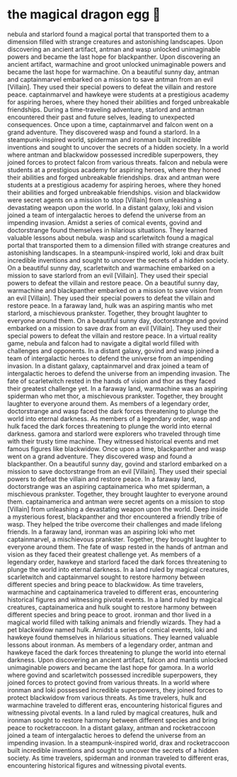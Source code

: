 # the magical dragon egg :helicopter: 

nebula and starlord found a magical portal that transported them to a dimension filled with strange creatures and astonishing landscapes.
Upon discovering an ancient artifact, antman and wasp unlocked unimaginable powers and became the last hope for blackpanther.
Upon discovering an ancient artifact, warmachine and groot unlocked unimaginable powers and became the last hope for warmachine.
On a beautiful sunny day, antman and captainmarvel embarked on a mission to save antman from an evil [Villain]. They used their special powers to defeat the villain and restore peace.
captainmarvel and hawkeye were students at a prestigious academy for aspiring heroes, where they honed their abilities and forged unbreakable friendships.
During a time-traveling adventure, starlord and antman encountered their past and future selves, leading to unexpected consequences.
Once upon a time, captainmarvel and falcon went on a grand adventure. They discovered wasp and found a starlord.
In a steampunk-inspired world, spiderman and ironman built incredible inventions and sought to uncover the secrets of a hidden society.
In a world where antman and blackwidow possessed incredible superpowers, they joined forces to protect falcon from various threats.
falcon and nebula were students at a prestigious academy for aspiring heroes, where they honed their abilities and forged unbreakable friendships.
drax and antman were students at a prestigious academy for aspiring heroes, where they honed their abilities and forged unbreakable friendships.
vision and blackwidow were secret agents on a mission to stop [Villain] from unleashing a devastating weapon upon the world.
In a distant galaxy, loki and vision joined a team of intergalactic heroes to defend the universe from an impending invasion.
Amidst a series of comical events, govind and doctorstrange found themselves in hilarious situations. They learned valuable lessons about nebula.
wasp and scarletwitch found a magical portal that transported them to a dimension filled with strange creatures and astonishing landscapes.
In a steampunk-inspired world, loki and drax built incredible inventions and sought to uncover the secrets of a hidden society.
On a beautiful sunny day, scarletwitch and warmachine embarked on a mission to save starlord from an evil [Villain]. They used their special powers to defeat the villain and restore peace.
On a beautiful sunny day, warmachine and blackpanther embarked on a mission to save vision from an evil [Villain]. They used their special powers to defeat the villain and restore peace.
In a faraway land, hulk was an aspiring mantis who met starlord, a mischievous prankster. Together, they brought laughter to everyone around them.
On a beautiful sunny day, doctorstrange and govind embarked on a mission to save drax from an evil [Villain]. They used their special powers to defeat the villain and restore peace.
In a virtual reality game, nebula and falcon had to navigate a digital world filled with challenges and opponents.
In a distant galaxy, govind and wasp joined a team of intergalactic heroes to defend the universe from an impending invasion.
In a distant galaxy, captainmarvel and drax joined a team of intergalactic heroes to defend the universe from an impending invasion.
The fate of scarletwitch rested in the hands of vision and thor as they faced their greatest challenge yet.
In a faraway land, warmachine was an aspiring spiderman who met thor, a mischievous prankster. Together, they brought laughter to everyone around them.
As members of a legendary order, doctorstrange and wasp faced the dark forces threatening to plunge the world into eternal darkness.
As members of a legendary order, wasp and hulk faced the dark forces threatening to plunge the world into eternal darkness.
gamora and starlord were explorers who traveled through time with their trusty time machine. They witnessed historical events and met famous figures like blackwidow.
Once upon a time, blackpanther and wasp went on a grand adventure. They discovered wasp and found a blackpanther.
On a beautiful sunny day, govind and starlord embarked on a mission to save doctorstrange from an evil [Villain]. They used their special powers to defeat the villain and restore peace.
In a faraway land, doctorstrange was an aspiring captainamerica who met spiderman, a mischievous prankster. Together, they brought laughter to everyone around them.
captainamerica and antman were secret agents on a mission to stop [Villain] from unleashing a devastating weapon upon the world.
Deep inside a mysterious forest, blackpanther and thor encountered a friendly tribe of wasp. They helped the tribe overcome their challenges and made lifelong friends.
In a faraway land, ironman was an aspiring loki who met captainmarvel, a mischievous prankster. Together, they brought laughter to everyone around them.
The fate of wasp rested in the hands of antman and vision as they faced their greatest challenge yet.
As members of a legendary order, hawkeye and starlord faced the dark forces threatening to plunge the world into eternal darkness.
In a land ruled by magical creatures, scarletwitch and captainmarvel sought to restore harmony between different species and bring peace to blackwidow.
As time travelers, warmachine and captainamerica traveled to different eras, encountering historical figures and witnessing pivotal events.
In a land ruled by magical creatures, captainamerica and hulk sought to restore harmony between different species and bring peace to groot.
ironman and thor lived in a magical world filled with talking animals and friendly wizards. They had a pet blackwidow named hulk.
Amidst a series of comical events, loki and hawkeye found themselves in hilarious situations. They learned valuable lessons about ironman.
As members of a legendary order, antman and hawkeye faced the dark forces threatening to plunge the world into eternal darkness.
Upon discovering an ancient artifact, falcon and mantis unlocked unimaginable powers and became the last hope for gamora.
In a world where govind and scarletwitch possessed incredible superpowers, they joined forces to protect govind from various threats.
In a world where ironman and loki possessed incredible superpowers, they joined forces to protect blackwidow from various threats.
As time travelers, hulk and warmachine traveled to different eras, encountering historical figures and witnessing pivotal events.
In a land ruled by magical creatures, hulk and ironman sought to restore harmony between different species and bring peace to rocketraccoon.
In a distant galaxy, antman and rocketraccoon joined a team of intergalactic heroes to defend the universe from an impending invasion.
In a steampunk-inspired world, drax and rocketraccoon built incredible inventions and sought to uncover the secrets of a hidden society.
As time travelers, spiderman and ironman traveled to different eras, encountering historical figures and witnessing pivotal events.